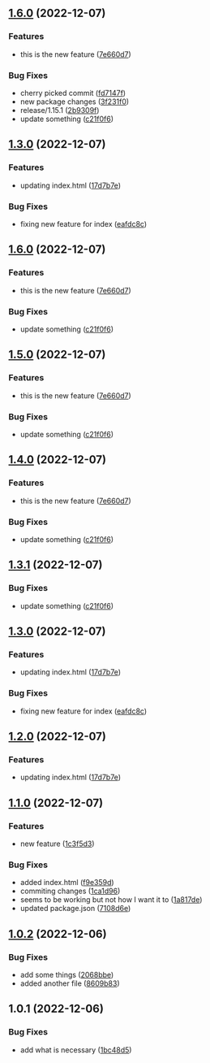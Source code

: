 

## [1.6.0](https://github.com/bernard-nakawah/release-it-tutorials/compare/1.1.0...1.3.0) (2022-12-07)


### Features

* this is the new feature ([7e660d7](https://github.com/bernard-nakawah/release-it-tutorials/commit/7e660d7fd705900d13380e0ce0369a7740bba095))


### Bug Fixes

* cherry picked commit ([fd7147f](https://github.com/bernard-nakawah/release-it-tutorials/commit/fd7147f105b0d85788a1e9a6a5a5376e62fd83f6))
* new package changes ([3f231f0](https://github.com/bernard-nakawah/release-it-tutorials/commit/3f231f06f23bfb8eeb62a3f4752aab2d466ccfe5))
* release/1.15.1 ([2b9309f](https://github.com/bernard-nakawah/release-it-tutorials/commit/2b9309f99761ea06971299d88e248a745e710491))
* update something ([c21f0f6](https://github.com/bernard-nakawah/release-it-tutorials/commit/c21f0f69b926e15a13b77df5b4516dc840ed45a9))

## [1.3.0](https://github.com/bernard-nakawah/release-it-tutorials/compare/1.1.0...1.3.0) (2022-12-07)


### Features

* updating index.html ([17d7b7e](https://github.com/bernard-nakawah/release-it-tutorials/commit/17d7b7e501ec4bc6c651fdbd06a86cf8bf2b8542))


### Bug Fixes

* fixing new feature for index ([eafdc8c](https://github.com/bernard-nakawah/release-it-tutorials/commit/eafdc8c8ae0a61245e206fa0a01f270bb39974ad))

## [1.6.0](https://github.com/bernard-nakawah/release-it-tutorials/compare/1.3.0...1.6.0) (2022-12-07)


### Features

* this is the new feature ([7e660d7](https://github.com/bernard-nakawah/release-it-tutorials/commit/7e660d7fd705900d13380e0ce0369a7740bba095))


### Bug Fixes

* update something ([c21f0f6](https://github.com/bernard-nakawah/release-it-tutorials/commit/c21f0f69b926e15a13b77df5b4516dc840ed45a9))

## [1.5.0](https://github.com/bernard-nakawah/release-it-tutorials/compare/1.3.0...1.5.0) (2022-12-07)


### Features

* this is the new feature ([7e660d7](https://github.com/bernard-nakawah/release-it-tutorials/commit/7e660d7fd705900d13380e0ce0369a7740bba095))


### Bug Fixes

* update something ([c21f0f6](https://github.com/bernard-nakawah/release-it-tutorials/commit/c21f0f69b926e15a13b77df5b4516dc840ed45a9))

## [1.4.0](https://github.com/bernard-nakawah/release-it-tutorials/compare/1.3.0...1.4.0) (2022-12-07)


### Features

* this is the new feature ([7e660d7](https://github.com/bernard-nakawah/release-it-tutorials/commit/7e660d7fd705900d13380e0ce0369a7740bba095))


### Bug Fixes

* update something ([c21f0f6](https://github.com/bernard-nakawah/release-it-tutorials/commit/c21f0f69b926e15a13b77df5b4516dc840ed45a9))

## [1.3.1](https://github.com/bernard-nakawah/release-it-tutorials/compare/1.3.0...1.3.1) (2022-12-07)


### Bug Fixes

* update something ([c21f0f6](https://github.com/bernard-nakawah/release-it-tutorials/commit/c21f0f69b926e15a13b77df5b4516dc840ed45a9))

## [1.3.0](https://github.com/bernard-nakawah/release-it-tutorials/compare/1.1.0...1.3.0) (2022-12-07)


### Features

* updating index.html ([17d7b7e](https://github.com/bernard-nakawah/release-it-tutorials/commit/17d7b7e501ec4bc6c651fdbd06a86cf8bf2b8542))


### Bug Fixes

* fixing new feature for index ([eafdc8c](https://github.com/bernard-nakawah/release-it-tutorials/commit/eafdc8c8ae0a61245e206fa0a01f270bb39974ad))

## [1.2.0](https://github.com/bernard-nakawah/release-it-tutorials/compare/1.1.0...1.2.0) (2022-12-07)


### Features

* updating index.html ([17d7b7e](https://github.com/bernard-nakawah/release-it-tutorials/commit/17d7b7e501ec4bc6c651fdbd06a86cf8bf2b8542))

## [1.1.0](https://github.com/bernard-nakawah/release-it-tutorials/compare/1.0.2...1.1.0) (2022-12-07)


### Features

* new feature ([1c3f5d3](https://github.com/bernard-nakawah/release-it-tutorials/commit/1c3f5d3592e149e35ef440b6f637b195735a12a6))


### Bug Fixes

* added index.html ([f9e359d](https://github.com/bernard-nakawah/release-it-tutorials/commit/f9e359d867ada7af6ba04f99ce5a5322c2186342))
* commiting changes ([1ca1d96](https://github.com/bernard-nakawah/release-it-tutorials/commit/1ca1d96de11c0d195d00f3e0f20026a89523c1ec))
* seems to be working but not how I want it to ([1a817de](https://github.com/bernard-nakawah/release-it-tutorials/commit/1a817de3deaf2d3c94f2c4853cfb60ca71c76b6f))
* updated package.json ([7108d6e](https://github.com/bernard-nakawah/release-it-tutorials/commit/7108d6e716343b9cdbb5b018c5aa3b5994267b04))

## [1.0.2](https://github.com/bernard-nakawah/release-it-tutorials/compare/1.0.1...1.0.2) (2022-12-06)


### Bug Fixes

* add some things ([2068bbe](https://github.com/bernard-nakawah/release-it-tutorials/commit/2068bbe58fdb975a4a6416f9f281f431f6cd852c))
* added another file ([8609b83](https://github.com/bernard-nakawah/release-it-tutorials/commit/8609b8305e4e194d593acdf2a2afa8600e6074a0))

## 1.0.1 (2022-12-06)


### Bug Fixes

* add what is necessary ([1bc48d5](https://github.com/bernard-nakawah/release-it-tutorials/commit/1bc48d5cc836ffe649a3c86dc94782fe64155c0c))